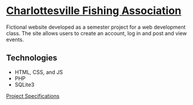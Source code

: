 # [Charlottesville Fishing Association](https://www.cs.odu.edu/~jdomingu/cs312/project/index.php)

Fictional website developed as a semester project for a web development class. The site allows users to create an account, log in and post and view events.  

## Technologies 
* HTML, CSS, and JS
* PHP
* SQLite3

[Project Specifications](https://github.com/JasonDominguez/project/blob/master/Term%20Project%20Specifications.pdf)




